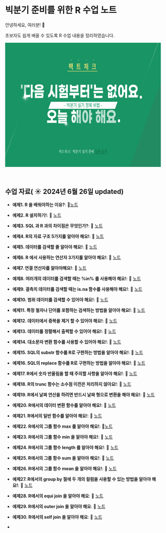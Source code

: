 # 빅분기 준비를 위한 R 수업 노트

안녕하세요, 여러분!  🌟

초보자도 쉽게 배울 수 있도록 R 수업 내용을 정리하였습니다.

<img src="https://github.com/oracleyu01/R_class/blob/main/R%20%EC%88%98%EC%97%852.png" width="600" height="400">

&nbsp;

## 수업 자료( ☀️ 2024년 6월 26일 updated)


- **예제1. R 을 배워야하는 이유?**:  📄[노트](https://www.notion.so/164f3dfd7d3e45198ce868bafede3c6c?v=0e23b77813244ef8b44de4d43a3d7fda&p=65b6574c8e3f4415be522f9f3a62b490&pm=s)
  &nbsp;
  
- **예제2. R 설치하기!**: 📄 [노트](https://www.notion.so/164f3dfd7d3e45198ce868bafede3c6c?v=0e23b77813244ef8b44de4d43a3d7fda&p=0902223d3ce24f4fa69599071eeb0790&pm=s)

- **예제3. SQL 과 R 과의 차이점은 무엇인가?**: 📄 [노트](https://www.notion.so/164f3dfd7d3e45198ce868bafede3c6c?v=0e23b77813244ef8b44de4d43a3d7fda&p=2932505546754702b45d9e0758aeb7c0&pm=s)

- **예제4. R의 자료 구조 5가지를 알아야 해요!**: 📄 [노트](https://www.notion.so/164f3dfd7d3e45198ce868bafede3c6c?v=0e23b77813244ef8b44de4d43a3d7fda&p=5774f9e8ad8e4ccfa142953ce336cb9f&pm=s)

- **예제5. 데이터를 검색할 줄 알아야 해요!**: 📄 [노트](https://www.notion.so/164f3dfd7d3e45198ce868bafede3c6c?v=0e23b77813244ef8b44de4d43a3d7fda&p=8d4137ebdbb844738a07868c3e0999da&pm=s)

- **예제6. R 에서 사용하는 연산자 3가지를 알아야 해요!**: 📄 [노트](https://www.notion.so/164f3dfd7d3e45198ce868bafede3c6c?v=0e23b77813244ef8b44de4d43a3d7fda&p=5a18eef7da4a4184aba15fc1c3bee05c&pm=s)

- **예제7. 연결 연산자를 알아야해요!**: 📄 [노트](https://www.notion.so/164f3dfd7d3e45198ce868bafede3c6c?v=0e23b77813244ef8b44de4d43a3d7fda&p=89c0cf5ccdc4411d82f28d04d4f9da71&pm=s)

- **예제8. 여러개의 데이터를 검색할 때는 %in% 를 사용해야 해요!**: 📄 [노트](https://www.notion.so/164f3dfd7d3e45198ce868bafede3c6c?v=0e23b77813244ef8b44de4d43a3d7fda&p=39b30da842df4d0da8a304ecd91d08b2&pm=s)

- **예제9. 결측치 데이터를 검색할 때는 is.na 함수를 사용해야 해요!**: 📄 [노트](https://www.notion.so/164f3dfd7d3e45198ce868bafede3c6c?v=0e23b77813244ef8b44de4d43a3d7fda&p=9b135511bb9543e6a088ffbcca42e929&pm=s)

- **예제10. 범위 데이터를 검색할 수 있어야 해요!**: 📄 [노트](https://www.notion.so/164f3dfd7d3e45198ce868bafede3c6c?v=0e23b77813244ef8b44de4d43a3d7fda&p=d5c222f47dc4488eab2619839cd40f05&pm=s)

- **예제11. 특정 철자나 단어를 포함하는 검색하는 방법을 알아야 해요!**: 📄 [노트](https://www.notion.so/164f3dfd7d3e45198ce868bafede3c6c?v=0e23b77813244ef8b44de4d43a3d7fda&p=690e0206420e4dd9bcc23de57ec34281&pm=s)
  
- **예제12. 데이터에서 중복을 제거 할 수 있어야 해요!**: 📄 [노트](https://www.notion.so/164f3dfd7d3e45198ce868bafede3c6c?v=0e23b77813244ef8b44de4d43a3d7fda&p=5500b49e54f04181ad9dbeb807f67bcf&pm=s)

- **예제13. 데이터를 정렬해서 출력할 수 있어야 해요!**: 📄 [노트](https://www.notion.so/164f3dfd7d3e45198ce868bafede3c6c?v=0e23b77813244ef8b44de4d43a3d7fda&p=5f5738d66abe44ae865df84a802ffb1d&pm=s)

- **예제14. 대소문자 변환 함수를 사용할 수 있어야 해요!**: 📄 [노트](https://www.notion.so/164f3dfd7d3e45198ce868bafede3c6c?v=0e23b77813244ef8b44de4d43a3d7fda&p=d71298a74916465fbe8c509148251071&pm=s)

- **예제15. SQL의 substr 함수를 R로 구현하는 방법을 알아야 해요!**: 📄 [노트](https://www.notion.so/164f3dfd7d3e45198ce868bafede3c6c?v=0e23b77813244ef8b44de4d43a3d7fda&p=694e52a35fe048bc921588fb5dcd0987&pm=s)

- **예제16. SQL의 replace 함수를 R로 구현하는 방법을 알아야 해요!**: 📄 [노트](https://www.notion.so/164f3dfd7d3e45198ce868bafede3c6c?v=0e23b77813244ef8b44de4d43a3d7fda&p=e7964709a1714971b476db261d7d674c&pm=s)

- **예제17. R에서 숫자 반올림을 할 때 주의할 사항을 알아야 해요!**: 📄 [노트](https://www.notion.so/164f3dfd7d3e45198ce868bafede3c6c?v=0e23b77813244ef8b44de4d43a3d7fda&p=48d8db1aec1347b592bba92bd5ca43b2&pm=s)

- **예제18. R의 trunc 함수는 소수점 이전은 처리하지 않아요!**: 📄 [노트](https://www.notion.so/164f3dfd7d3e45198ce868bafede3c6c?v=0e23b77813244ef8b44de4d43a3d7fda&p=4d11779e332c45659f11f5d3d7f775ea&pm=s)

- **예제19. R에서 날짜 연산을 하려면 반드시 날짜 형으로 변환을 해야 해요!**: 📄 [노트](https://www.notion.so/164f3dfd7d3e45198ce868bafede3c6c?v=0e23b77813244ef8b44de4d43a3d7fda&p=a30518c9973941a0a33c169dc3ce55a6&pm=s)

- **예제20. R에서의 데이터 변환 함수를 알아야 해요!**: 📄 [노트](https://www.notion.so/164f3dfd7d3e45198ce868bafede3c6c?v=0e23b77813244ef8b44de4d43a3d7fda&p=c8803c0455a24e45b6bb1bbfd4c56b78&pm=s)

- **예제21. R에서의 일반 함수를 알아야 해요!**: 📄 [노트](https://www.notion.so/164f3dfd7d3e45198ce868bafede3c6c?v=0e23b77813244ef8b44de4d43a3d7fda&p=59a4e1f6bd474be6a57b05d767ad7a83&pm=s)

- **예제22. R에서의 그룹 함수 max 를 알아야 해요!**:  📄[노트](https://www.notion.so/164f3dfd7d3e45198ce868bafede3c6c?v=0e23b77813244ef8b44de4d43a3d7fda&p=a2689bacdaf845149c14a2bc192d6ce9&pm=s)
  &nbsp;
  
- **예제23. R에서의 그룹 함수 min 을 알아야 해요!**: 📄 [노트](https://www.notion.so/164f3dfd7d3e45198ce868bafede3c6c?v=0e23b77813244ef8b44de4d43a3d7fda&p=fa125c5f544347eeb8f89a295493f6c4&pm=s)

- **예제24. R에서의 그룹 함수 length 를 알아야 해요!**: 📄 [노트](https://www.notion.so/164f3dfd7d3e45198ce868bafede3c6c?v=0e23b77813244ef8b44de4d43a3d7fda&p=22e1364130fd420fa69e53a4e36b8f3e&pm=s)

- **예제25. R에서의 그룹 함수 sum 을 알아야 해요!**: 📄 [노트](https://www.notion.so/164f3dfd7d3e45198ce868bafede3c6c?v=0e23b77813244ef8b44de4d43a3d7fda&p=d6c1b78b45d040b296c85a328525db6d&pm=s)

- **예제26. R에서의 그룹 함수 mean 을 알아야 해요!**: 📄 [노트](https://www.notion.so/164f3dfd7d3e45198ce868bafede3c6c?v=0e23b77813244ef8b44de4d43a3d7fda&p=029ff01cb8664cf09575f08f3e43b06f&pm=s)

- **예제27. R에서의 group by 절에 두 개의 컬럼을 사용할 수 있는 방법을 알아야 해요!**: 📄 [노트](https://www.notion.so/164f3dfd7d3e45198ce868bafede3c6c?v=0e23b77813244ef8b44de4d43a3d7fda&p=fb76fe1fba1847c69e5e2cf44f727245&pm=s)

- **예제28. R에서의 equi join 을 알아야 해요**: 📄 [노트](https://www.notion.so/164f3dfd7d3e45198ce868bafede3c6c?v=0e23b77813244ef8b44de4d43a3d7fda&p=6e7f8b3f03fa4839a2da323fcf952952&pm=s)

- **예제29. R에서의 outer join 을 알아야 해요**: 📄 [노트](https://www.notion.so/164f3dfd7d3e45198ce868bafede3c6c?v=0e23b77813244ef8b44de4d43a3d7fda&p=6dd104c7483846a7b4265ea5f9739501&pm=s)

- **예제30. R에서의 self join 을 알아야 해요**: 📄 [노트](https://www.notion.so/164f3dfd7d3e45198ce868bafede3c6c?v=0e23b77813244ef8b44de4d43a3d7fda&p=e30aabc0f6674fc6b68d939355ebd7cf&pm=s)

- 
